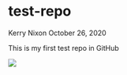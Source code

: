 # test-repo

Kerry Nixon
October 26, 2020

This is my first test repo in GitHub

![](https://octodex.github.com/images/puddle_jumper_octodex.jpg)
